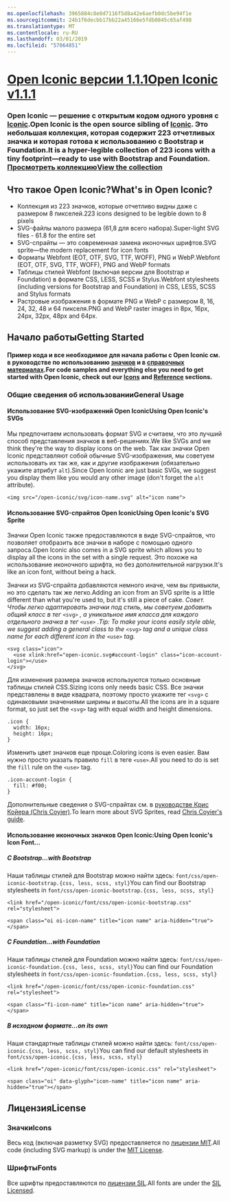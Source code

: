```yaml
---
ms.openlocfilehash: 3965884c8e0d7116f5d8a42e6aefb0dc5be94f1e
ms.sourcegitcommit: 24b1f6decbb17bb22a45166e5fdb0845c65af498
ms.translationtype: MT
ms.contentlocale: ru-RU
ms.lasthandoff: 03/01/2019
ms.locfileid: "57064851"
---
```

<a name="open-iconic-v111httpuseiconiccomopen"></a>[<span data-ttu-id="8ef0b-101">Open Iconic версии 1.1.1</span><span class="sxs-lookup"><span data-stu-id="8ef0b-101">Open Iconic v1.1.1</span></span>](http://useiconic.com/open)
===========

### <a name="open-iconic-is-the-open-source-sibling-of-iconichttpuseiconiccom-it-is-a-hyper-legible-collection-of-223-icons-with-a-tiny-footprintmdashready-to-use-with-bootstrap-and-foundation-view-the-collectionhttpuseiconiccomopenicons"></a><span data-ttu-id="8ef0b-102">Open Iconic — решение с открытым кодом одного уровня с [Iconic](http://useiconic.com).</span><span class="sxs-lookup"><span data-stu-id="8ef0b-102">Open Iconic is the open source sibling of [Iconic](http://useiconic.com).</span></span> <span data-ttu-id="8ef0b-103">Это небольшая коллекция, которая содержит 223 отчетливых значка и которая готова к использованию с Bootstrap и Foundation.</span><span class="sxs-lookup"><span data-stu-id="8ef0b-103">It is a hyper-legible collection of 223 icons with a tiny footprint&mdash;ready to use with Bootstrap and Foundation.</span></span> [<span data-ttu-id="8ef0b-104">Просмотреть коллекцию</span><span class="sxs-lookup"><span data-stu-id="8ef0b-104">View the collection</span></span>](http://useiconic.com/open#icons)



## <a name="whats-in-open-iconic"></a><span data-ttu-id="8ef0b-105">Что такое Open Iconic?</span><span class="sxs-lookup"><span data-stu-id="8ef0b-105">What's in Open Iconic?</span></span>

* <span data-ttu-id="8ef0b-106">Коллекция из 223 значков, которые отчетливо видны даже с размером 8 пикселей.</span><span class="sxs-lookup"><span data-stu-id="8ef0b-106">223 icons designed to be legible down to 8 pixels</span></span>
* <span data-ttu-id="8ef0b-107">SVG-файлы малого размера (61,8 для всего набора).</span><span class="sxs-lookup"><span data-stu-id="8ef0b-107">Super-light SVG files - 61.8 for the entire set</span></span> 
* <span data-ttu-id="8ef0b-108">SVG-спрайты &mdash; это современная замена иконочных шрифтов.</span><span class="sxs-lookup"><span data-stu-id="8ef0b-108">SVG sprite&mdash;the modern replacement for icon fonts</span></span>
* <span data-ttu-id="8ef0b-109">Форматы Webfont (EOT, OTF, SVG, TTF, WOFF), PNG и WebP.</span><span class="sxs-lookup"><span data-stu-id="8ef0b-109">Webfont (EOT, OTF, SVG, TTF, WOFF), PNG and WebP formats</span></span>
* <span data-ttu-id="8ef0b-110">Таблицы стилей Webfont (включая версии для Bootstrap и Foundation) в формате CSS, LESS, SCSS и Stylus.</span><span class="sxs-lookup"><span data-stu-id="8ef0b-110">Webfont stylesheets (including versions for Bootstrap and Foundation) in CSS, LESS, SCSS and Stylus formats</span></span>
* <span data-ttu-id="8ef0b-111">Растровые изображения в формате PNG и WebP с размером 8, 16, 24, 32, 48 и 64 пикселя.</span><span class="sxs-lookup"><span data-stu-id="8ef0b-111">PNG and WebP raster images in 8px, 16px, 24px, 32px, 48px and 64px.</span></span>


## <a name="getting-started"></a><span data-ttu-id="8ef0b-112">Начало работы</span><span class="sxs-lookup"><span data-stu-id="8ef0b-112">Getting Started</span></span>

#### <a name="for-code-samples-and-everything-else-you-need-to-get-started-with-open-iconic-check-out-our-iconshttpuseiconiccomopenicons-and-referencehttpuseiconiccomopenreference-sections"></a><span data-ttu-id="8ef0b-113">Пример кода и все необходимое для начала работы с Open Iconic см. в руководстве по использованию [значков](http://useiconic.com/open#icons) и в [справочных материалах](http://useiconic.com/open#reference).</span><span class="sxs-lookup"><span data-stu-id="8ef0b-113">For code samples and everything else you need to get started with Open Iconic, check out our [Icons](http://useiconic.com/open#icons) and [Reference](http://useiconic.com/open#reference) sections.</span></span>

### <a name="general-usage"></a><span data-ttu-id="8ef0b-114">Общие сведения об использовании</span><span class="sxs-lookup"><span data-stu-id="8ef0b-114">General Usage</span></span>

#### <a name="using-open-iconics-svgs"></a><span data-ttu-id="8ef0b-115">Использование SVG-изображений Open Iconic</span><span class="sxs-lookup"><span data-stu-id="8ef0b-115">Using Open Iconic's SVGs</span></span>

<span data-ttu-id="8ef0b-116">Мы предпочитаем использовать формат SVG и считаем, что это лучший способ представления значков в веб-решениях.</span><span class="sxs-lookup"><span data-stu-id="8ef0b-116">We like SVGs and we think they're the way to display icons on the web.</span></span> <span data-ttu-id="8ef0b-117">Так как значки Open Iconic представляют собой обычные SVG-изображения, мы советуем использовать их так же, как и другие изображения (обязательно укажите атрибут `alt`).</span><span class="sxs-lookup"><span data-stu-id="8ef0b-117">Since Open Iconic are just basic SVGs, we suggest you display them like you would any other image (don't forget the `alt` attribute).</span></span>

```
<img src="/open-iconic/svg/icon-name.svg" alt="icon name">
```

#### <a name="using-open-iconics-svg-sprite"></a><span data-ttu-id="8ef0b-118">Использование SVG-спрайтов Open Iconic</span><span class="sxs-lookup"><span data-stu-id="8ef0b-118">Using Open Iconic's SVG Sprite</span></span>

<span data-ttu-id="8ef0b-119">Значки Open Iconic также предоставляются в виде SVG-спрайтов, что позволяет отобразить все значки в наборе с помощью одного запроса.</span><span class="sxs-lookup"><span data-stu-id="8ef0b-119">Open Iconic also comes in a SVG sprite which allows you to display all the icons in the set with a single request.</span></span> <span data-ttu-id="8ef0b-120">Это похоже на использование иконочного шрифта, но без дополнительной нагрузки.</span><span class="sxs-lookup"><span data-stu-id="8ef0b-120">It's like an icon font, without being a hack.</span></span>

<span data-ttu-id="8ef0b-121">Значки из SVG-спрайта добавляются немного иначе, чем вы привыкли, но это сделать так же легко.</span><span class="sxs-lookup"><span data-stu-id="8ef0b-121">Adding an icon from an SVG sprite is a little different than what you're used to, but it's still a piece of cake.</span></span> <span data-ttu-id="8ef0b-122">*Совет. Чтобы легко адаптировать значки под стиль, мы советуем добавить общий класс в тег*  `<svg>` *, а уникальное имя класса для каждого отдельного значка в тег* `<use>` *.*</span><span class="sxs-lookup"><span data-stu-id="8ef0b-122">*Tip: To make your icons easily style able, we suggest adding a general class to the* `<svg>` *tag and a unique class name for each different icon in the* `<use>` *tag.*</span></span>  

```
<svg class="icon">
  <use xlink:href="open-iconic.svg#account-login" class="icon-account-login"></use>
</svg>
```

<span data-ttu-id="8ef0b-123">Для изменения размера значков используются только основные таблицы стилей CSS.</span><span class="sxs-lookup"><span data-stu-id="8ef0b-123">Sizing icons only needs basic CSS.</span></span> <span data-ttu-id="8ef0b-124">Все значки представлены в виде квадрата, поэтому просто укажите тег `<svg>` с одинаковыми значениями ширины и высоты.</span><span class="sxs-lookup"><span data-stu-id="8ef0b-124">All the icons are in a square format, so just set the `<svg>` tag with equal width and height dimensions.</span></span>

```
.icon {
  width: 16px;
  height: 16px;
}
```

<span data-ttu-id="8ef0b-125">Изменить цвет значков еще проще.</span><span class="sxs-lookup"><span data-stu-id="8ef0b-125">Coloring icons is even easier.</span></span> <span data-ttu-id="8ef0b-126">Вам нужно просто указать правило `fill` в теге `<use>`.</span><span class="sxs-lookup"><span data-stu-id="8ef0b-126">All you need to do is set the `fill` rule on the `<use>` tag.</span></span>

```
.icon-account-login {
  fill: #f00;
}
```

<span data-ttu-id="8ef0b-127">Дополнительные сведения о SVG-спрайтах см. в [руководстве Крис Койера (Chris Coyier)](http://css-tricks.com/svg-sprites-use-better-icon-fonts/).</span><span class="sxs-lookup"><span data-stu-id="8ef0b-127">To learn more about SVG Sprites, read [Chris Coyier's guide](http://css-tricks.com/svg-sprites-use-better-icon-fonts/).</span></span>

#### <a name="using-open-iconics-icon-font"></a><span data-ttu-id="8ef0b-128">Использование иконочных значков Open Iconic:</span><span class="sxs-lookup"><span data-stu-id="8ef0b-128">Using Open Iconic's Icon Font...</span></span>


##### <a name="with-bootstrap"></a><span data-ttu-id="8ef0b-129">С Bootstrap</span><span class="sxs-lookup"><span data-stu-id="8ef0b-129">…with Bootstrap</span></span>

<span data-ttu-id="8ef0b-130">Наши таблицы стилей для Bootstrap можно найти здесь: `font/css/open-iconic-bootstrap.{css, less, scss, styl}`</span><span class="sxs-lookup"><span data-stu-id="8ef0b-130">You can find our Bootstrap stylesheets in `font/css/open-iconic-bootstrap.{css, less, scss, styl}`</span></span>


```
<link href="/open-iconic/font/css/open-iconic-bootstrap.css" rel="stylesheet">
```


```
<span class="oi oi-icon-name" title="icon name" aria-hidden="true"></span>
```

##### <a name="with-foundation"></a><span data-ttu-id="8ef0b-131">С Foundation</span><span class="sxs-lookup"><span data-stu-id="8ef0b-131">…with Foundation</span></span>

<span data-ttu-id="8ef0b-132">Наши таблицы стилей для Foundation можно найти здесь: `font/css/open-iconic-foundation.{css, less, scss, styl}`</span><span class="sxs-lookup"><span data-stu-id="8ef0b-132">You can find our Foundation stylesheets in `font/css/open-iconic-foundation.{css, less, scss, styl}`</span></span>

```
<link href="/open-iconic/font/css/open-iconic-foundation.css" rel="stylesheet">
```


```
<span class="fi-icon-name" title="icon name" aria-hidden="true"></span>
```

##### <a name="on-its-own"></a><span data-ttu-id="8ef0b-133">В исходном формате</span><span class="sxs-lookup"><span data-stu-id="8ef0b-133">…on its own</span></span>

<span data-ttu-id="8ef0b-134">Наши стандартные таблицы стилей можно найти здесь: `font/css/open-iconic.{css, less, scss, styl}`</span><span class="sxs-lookup"><span data-stu-id="8ef0b-134">You can find our default stylesheets in `font/css/open-iconic.{css, less, scss, styl}`</span></span>

```
<link href="/open-iconic/font/css/open-iconic.css" rel="stylesheet">
```

```
<span class="oi" data-glyph="icon-name" title="icon name" aria-hidden="true"></span>
```


## <a name="license"></a><span data-ttu-id="8ef0b-135">Лицензия</span><span class="sxs-lookup"><span data-stu-id="8ef0b-135">License</span></span>

### <a name="icons"></a><span data-ttu-id="8ef0b-136">Значки</span><span class="sxs-lookup"><span data-stu-id="8ef0b-136">Icons</span></span>

<span data-ttu-id="8ef0b-137">Весь код (включая разметку SVG) предоставляется по [лицензии MIT](http://opensource.org/licenses/MIT).</span><span class="sxs-lookup"><span data-stu-id="8ef0b-137">All code (including SVG markup) is under the [MIT License](http://opensource.org/licenses/MIT).</span></span>

### <a name="fonts"></a><span data-ttu-id="8ef0b-138">Шрифты</span><span class="sxs-lookup"><span data-stu-id="8ef0b-138">Fonts</span></span>

<span data-ttu-id="8ef0b-139">Все шрифты предоставляются по [лицензии SIL](http://scripts.sil.org/cms/scripts/page.php?item_id=OFL_web).</span><span class="sxs-lookup"><span data-stu-id="8ef0b-139">All fonts are under the [SIL Licensed](http://scripts.sil.org/cms/scripts/page.php?item_id=OFL_web).</span></span>
